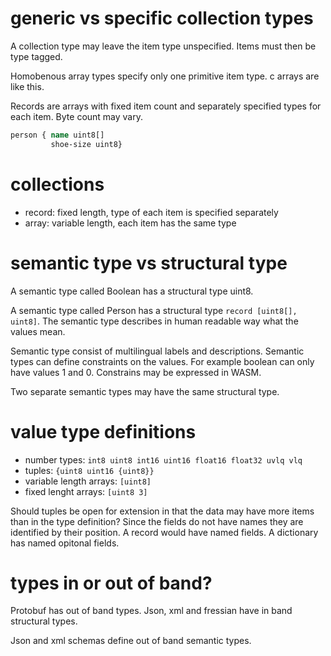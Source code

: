 # generic vs specific collection types

A collection type may leave the item type unspecified. Items must then be type tagged.

Homobenous array types specify only one primitive item type. c arrays are like this.

Records are arrays with fixed item count and separately specified types for each item. Byte count may vary.

```clojure
person { name uint8[]
         shoe-size uint8}
````

# collections

- record: fixed length, type of each item is specified separately
- array: variable length, each item has the same type

# semantic type vs structural type

A semantic type called Boolean has a structural type uint8.

A semantic type called Person has a structural type `record [uint8[], uint8]`. The semantic type describes in human readable way what the values mean.

Semantic type consist of multilingual labels and descriptions. Semantic types can define constraints on the values. For example boolean can only have values 1 and 0. Constrains may be expressed in WASM.

Two separate semantic types may have the same structural type.

# value type definitions

- number types: `int8 uint8 int16 uint16 float16 float32 uvlq vlq`
- tuples: `{uint8 uint16 {uint8}}`
- variable length arrays: `[uint8]`
- fixed lenght arrays: `[uint8 3]`

Should tuples be open for extension in that the data may have more items than in the type definition? Since the fields do not have names they are identified by their position. A record would have named fields. A dictionary has named opitonal fields.


# types in or out of band?

Protobuf has out of band types. Json, xml and fressian have in band structural types.

Json and xml schemas define out of band semantic types.